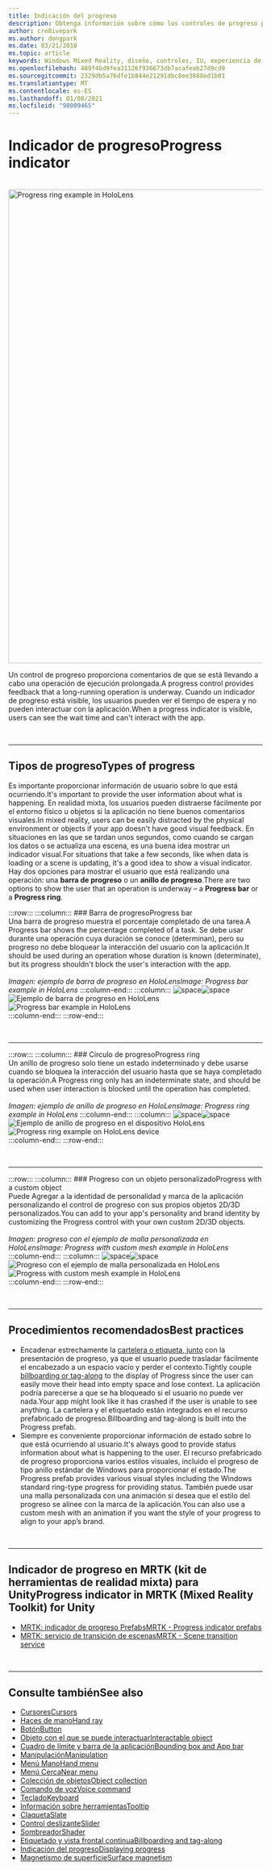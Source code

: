```yaml
---
title: Indicación del progreso
description: Obtenga información sobre cómo los controles de progreso proporcionan comentarios al usuario de que se está llevando a cabo una operación de ejecución prolongada en las aplicaciones de realidad mixta.
author: cre8ivepark
ms.author: dongpark
ms.date: 03/21/2018
ms.topic: article
keywords: Windows Mixed Reality, diseño, controles, IU, experiencia de usuario, indicador de progreso, auriculares de realidad mixta, auriculares de realidad mixta de Windows, auriculares de realidad virtual, HoloLens, MRTK, kit de herramientas de realidad mixta
ms.openlocfilehash: 489f4bd9fea31126f936673db7acafeab27d9cd9
ms.sourcegitcommit: 2329db5a76dfe1b844e21291dbc8ee3888ed1b81
ms.translationtype: MT
ms.contentlocale: es-ES
ms.lasthandoff: 01/08/2021
ms.locfileid: "98009465"
---
```

# <a name="progress-indicator"></a><span data-ttu-id="32055-104">Indicador de progreso</span><span class="sxs-lookup"><span data-stu-id="32055-104">Progress indicator</span></span>

<br>

<img src="images/MRTK_ProgressIndicator.gif" alt="Progress ring example in HoloLens" width="940px">

<span data-ttu-id="32055-105">Un control de progreso proporciona comentarios de que se está llevando a cabo una operación de ejecución prolongada.</span><span class="sxs-lookup"><span data-stu-id="32055-105">A progress control provides feedback that a long-running operation is underway.</span></span> <span data-ttu-id="32055-106">Cuando un indicador de progreso está visible, los usuarios pueden ver el tiempo de espera y no pueden interactuar con la aplicación.</span><span class="sxs-lookup"><span data-stu-id="32055-106">When a progress indicator is visible, users can see the wait time and can't interact with the app.</span></span>

<br>

---

## <a name="types-of-progress"></a><span data-ttu-id="32055-107">Tipos de progreso</span><span class="sxs-lookup"><span data-stu-id="32055-107">Types of progress</span></span>

<span data-ttu-id="32055-108">Es importante proporcionar información de usuario sobre lo que está ocurriendo.</span><span class="sxs-lookup"><span data-stu-id="32055-108">It's important to provide the user information about what is happening.</span></span> <span data-ttu-id="32055-109">En realidad mixta, los usuarios pueden distraerse fácilmente por el entorno físico u objetos si la aplicación no tiene buenos comentarios visuales.</span><span class="sxs-lookup"><span data-stu-id="32055-109">In mixed reality, users can be easily distracted by the physical environment or objects if your app doesn't have good visual feedback.</span></span> <span data-ttu-id="32055-110">En situaciones en las que se tardan unos segundos, como cuando se cargan los datos o se actualiza una escena, es una buena idea mostrar un indicador visual.</span><span class="sxs-lookup"><span data-stu-id="32055-110">For situations that take a few seconds, like when data is loading or a scene is updating, it's a good idea to show a visual indicator.</span></span> <span data-ttu-id="32055-111">Hay dos opciones para mostrar el usuario que está realizando una operación: una **barra de progreso** o un **anillo de progreso**.</span><span class="sxs-lookup"><span data-stu-id="32055-111">There are two options to show the user that an operation is underway – a **Progress bar** or a **Progress ring**.</span></span>

:::row:::
    :::column:::
        ### <a name="progress-barbr"></a><span data-ttu-id="32055-112">Barra de progreso</span><span class="sxs-lookup"><span data-stu-id="32055-112">Progress bar</span></span><br>
        <span data-ttu-id="32055-113">Una barra de progreso muestra el porcentaje completado de una tarea.</span><span class="sxs-lookup"><span data-stu-id="32055-113">A Progress bar shows the percentage completed of a task.</span></span> <span data-ttu-id="32055-114">Se debe usar durante una operación cuya duración se conoce (determinan), pero su progreso no debe bloquear la interacción del usuario con la aplicación.</span><span class="sxs-lookup"><span data-stu-id="32055-114">It should be used during an operation whose duration is known (determinate), but its progress shouldn't block the user's interaction with the app.</span></span><br>
        <br>
        <span data-ttu-id="32055-115">*Imagen: ejemplo de barra de progreso en HoloLens*</span><span class="sxs-lookup"><span data-stu-id="32055-115">*Image: Progress bar example in HoloLens*</span></span>
    :::column-end:::
        :::column:::
        <span data-ttu-id="32055-116">![space](images/spacer-20x582.png)</span><span class="sxs-lookup"><span data-stu-id="32055-116">![space](images/spacer-20x582.png)</span></span><br>
       <span data-ttu-id="32055-117">![Ejemplo de barra de progreso en HoloLens](images/640px-progressbar.jpg)</span><span class="sxs-lookup"><span data-stu-id="32055-117">![Progress bar example in HoloLens](images/640px-progressbar.jpg)</span></span><br>
    :::column-end:::
:::row-end:::

<br>

---

:::row:::
    :::column:::
        ### <a name="progress-ringbr"></a><span data-ttu-id="32055-118">Círculo de progreso</span><span class="sxs-lookup"><span data-stu-id="32055-118">Progress ring</span></span><br>
        <span data-ttu-id="32055-119">Un anillo de progreso solo tiene un estado indeterminado y debe usarse cuando se bloquea la interacción del usuario hasta que se haya completado la operación.</span><span class="sxs-lookup"><span data-stu-id="32055-119">A Progress ring only has an indeterminate state, and should be used when user interaction is blocked until the operation has completed.</span></span><br>
        <br>
        <span data-ttu-id="32055-120">*Imagen: ejemplo de anillo de progreso en HoloLens*</span><span class="sxs-lookup"><span data-stu-id="32055-120">*Image: Progress ring example in HoloLens*</span></span>
    :::column-end:::
        :::column:::
        <span data-ttu-id="32055-121">![space](images/spacer-20x582.png)</span><span class="sxs-lookup"><span data-stu-id="32055-121">![space](images/spacer-20x582.png)</span></span><br>
       <span data-ttu-id="32055-122">![Ejemplo de anillo de progreso en el dispositivo HoloLens](images/640px-progressring.jpg)</span><span class="sxs-lookup"><span data-stu-id="32055-122">![Progress ring example on HoloLens device](images/640px-progressring.jpg)</span></span><br>
    :::column-end:::
:::row-end:::

<br>

---

:::row:::
    :::column:::
        ### <a name="progress-with-a-custom-objectbr"></a><span data-ttu-id="32055-123">Progreso con un objeto personalizado</span><span class="sxs-lookup"><span data-stu-id="32055-123">Progress with a custom object</span></span><br>
        <span data-ttu-id="32055-124">Puede Agregar a la identidad de personalidad y marca de la aplicación personalizando el control de progreso con sus propios objetos 2D/3D personalizados.</span><span class="sxs-lookup"><span data-stu-id="32055-124">You can add to your app's personality and brand identity by customizing the Progress control with your own custom 2D/3D objects.</span></span><br>
        <br>
        <span data-ttu-id="32055-125">*Imagen: progreso con el ejemplo de malla personalizada en HoloLens*</span><span class="sxs-lookup"><span data-stu-id="32055-125">*Image: Progress with custom mesh example in HoloLens*</span></span>
    :::column-end:::
        :::column:::
        <span data-ttu-id="32055-126">![space](images/spacer-20x582.png)</span><span class="sxs-lookup"><span data-stu-id="32055-126">![space](images/spacer-20x582.png)</span></span><br>
       <span data-ttu-id="32055-127">![Progreso con el ejemplo de malla personalizada en HoloLens](images/640px-progresscustom.jpg)</span><span class="sxs-lookup"><span data-stu-id="32055-127">![Progress with custom mesh example in HoloLens](images/640px-progresscustom.jpg)</span></span><br>
    :::column-end:::
:::row-end:::

<br>

---

## <a name="best-practices"></a><span data-ttu-id="32055-128">Procedimientos recomendados</span><span class="sxs-lookup"><span data-stu-id="32055-128">Best practices</span></span>
* <span data-ttu-id="32055-129">Encadenar estrechamente la [cartelera o etiqueta, junto](billboarding-and-tag-along.md) con la presentación de progreso, ya que el usuario puede trasladar fácilmente el encabezado a un espacio vacío y perder el contexto.</span><span class="sxs-lookup"><span data-stu-id="32055-129">Tightly couple [billboarding or tag-along](billboarding-and-tag-along.md) to the display of Progress since the user can easily move their head into empty space and lose context.</span></span> <span data-ttu-id="32055-130">La aplicación podría parecerse a que se ha bloqueado si el usuario no puede ver nada.</span><span class="sxs-lookup"><span data-stu-id="32055-130">Your app might look like it has crashed if the user is unable to see anything.</span></span> <span data-ttu-id="32055-131">La cartelera y el etiquetado están integrados en el recurso prefabricado de progreso.</span><span class="sxs-lookup"><span data-stu-id="32055-131">Billboarding and tag-along is built into the Progress prefab.</span></span>
* <span data-ttu-id="32055-132">Siempre es conveniente proporcionar información de estado sobre lo que está ocurriendo al usuario.</span><span class="sxs-lookup"><span data-stu-id="32055-132">It's always good to provide status information about what is happening to the user.</span></span> <span data-ttu-id="32055-133">El recurso prefabricado de progreso proporciona varios estilos visuales, incluido el progreso de tipo anillo estándar de Windows para proporcionar el estado.</span><span class="sxs-lookup"><span data-stu-id="32055-133">The Progress prefab provides various visual styles including the Windows standard ring-type progress for providing status.</span></span> <span data-ttu-id="32055-134">También puede usar una malla personalizada con una animación si desea que el estilo del progreso se alinee con la marca de la aplicación.</span><span class="sxs-lookup"><span data-stu-id="32055-134">You can also use a custom mesh with an animation if you want the style of your progress to align to your app’s brand.</span></span>

<br>

---

## <a name="progress-indicator-in-mrtk-mixed-reality-toolkit-for-unity"></a><span data-ttu-id="32055-135">Indicador de progreso en MRTK (kit de herramientas de realidad mixta) para Unity</span><span class="sxs-lookup"><span data-stu-id="32055-135">Progress indicator in MRTK (Mixed Reality Toolkit) for Unity</span></span>

* [<span data-ttu-id="32055-136">MRTK: indicador de progreso Prefabs</span><span class="sxs-lookup"><span data-stu-id="32055-136">MRTK - Progress indicator prefabs</span></span>](https://github.com/microsoft/MixedRealityToolkit-Unity/tree/mrtk_release/Assets/MRTK/SDK/Features/UX/Prefabs/ProgressIndicators)
* [<span data-ttu-id="32055-137">MRTK: servicio de transición de escenas</span><span class="sxs-lookup"><span data-stu-id="32055-137">MRTK - Scene transition service</span></span>](https://microsoft.github.io/MixedRealityToolkit-Unity/Documentation/Extensions/SceneTransitionService/SceneTransitionServiceOverview.html)


<br>

---

## <a name="see-also"></a><span data-ttu-id="32055-138">Consulte también</span><span class="sxs-lookup"><span data-stu-id="32055-138">See also</span></span>

* [<span data-ttu-id="32055-139">Cursores</span><span class="sxs-lookup"><span data-stu-id="32055-139">Cursors</span></span>](cursors.md)
* [<span data-ttu-id="32055-140">Haces de mano</span><span class="sxs-lookup"><span data-stu-id="32055-140">Hand ray</span></span>](point-and-commit.md)
* [<span data-ttu-id="32055-141">Botón</span><span class="sxs-lookup"><span data-stu-id="32055-141">Button</span></span>](button.md)
* [<span data-ttu-id="32055-142">Objeto con el que se puede interactuar</span><span class="sxs-lookup"><span data-stu-id="32055-142">Interactable object</span></span>](interactable-object.md)
* [<span data-ttu-id="32055-143">Cuadro de límite y barra de la aplicación</span><span class="sxs-lookup"><span data-stu-id="32055-143">Bounding box and App bar</span></span>](app-bar-and-bounding-box.md)
* [<span data-ttu-id="32055-144">Manipulación</span><span class="sxs-lookup"><span data-stu-id="32055-144">Manipulation</span></span>](direct-manipulation.md)
* [<span data-ttu-id="32055-145">Menú Mano</span><span class="sxs-lookup"><span data-stu-id="32055-145">Hand menu</span></span>](hand-menu.md)
* [<span data-ttu-id="32055-146">Menú Cerca</span><span class="sxs-lookup"><span data-stu-id="32055-146">Near menu</span></span>](near-menu.md)
* [<span data-ttu-id="32055-147">Colección de objetos</span><span class="sxs-lookup"><span data-stu-id="32055-147">Object collection</span></span>](object-collection.md)
* [<span data-ttu-id="32055-148">Comando de voz</span><span class="sxs-lookup"><span data-stu-id="32055-148">Voice command</span></span>](voice-input.md)
* [<span data-ttu-id="32055-149">Teclado</span><span class="sxs-lookup"><span data-stu-id="32055-149">Keyboard</span></span>](keyboard.md)
* [<span data-ttu-id="32055-150">Información sobre herramientas</span><span class="sxs-lookup"><span data-stu-id="32055-150">Tooltip</span></span>](tooltip.md)
* [<span data-ttu-id="32055-151">Claqueta</span><span class="sxs-lookup"><span data-stu-id="32055-151">Slate</span></span>](slate.md)
* [<span data-ttu-id="32055-152">Control deslizante</span><span class="sxs-lookup"><span data-stu-id="32055-152">Slider</span></span>](slider.md)
* [<span data-ttu-id="32055-153">Sombreador</span><span class="sxs-lookup"><span data-stu-id="32055-153">Shader</span></span>](shader.md)
* [<span data-ttu-id="32055-154">Etiquetado y vista frontal continua</span><span class="sxs-lookup"><span data-stu-id="32055-154">Billboarding and tag-along</span></span>](billboarding-and-tag-along.md)
* [<span data-ttu-id="32055-155">Indicación del progreso</span><span class="sxs-lookup"><span data-stu-id="32055-155">Displaying progress</span></span>](progress.md)
* [<span data-ttu-id="32055-156">Magnetismo de superficie</span><span class="sxs-lookup"><span data-stu-id="32055-156">Surface magnetism</span></span>](surface-magnetism.md)
